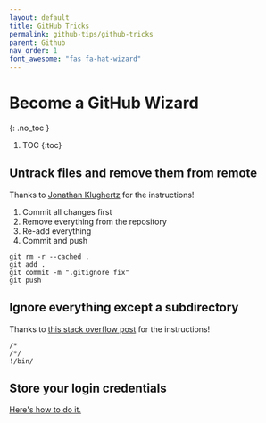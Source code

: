 ```yaml
---
layout: default
title: GitHub Tricks
permalink: github-tips/github-tricks
parent: Github
nav_order: 1
font_awesome: "fas fa-hat-wizard"
---
```



# <i class="{{ page.font_awesome }}"></i> Become a GitHub Wizard
{: .no_toc }


1. TOC
{:toc}


## Untrack files and remove them from remote

Thanks to [Jonathan Klughertz](http://www.codeblocq.com/2016/01/Untrack-files-already-added-to-git-repository-based-on-gitignore/) for the instructions!

1. Commit all changes first
2. Remove everything from the repository
3. Re-add everything
4. Commit and push

```shell
git rm -r --cached .
git add .
git commit -m ".gitignore fix"
git push
```
 

## Ignore everything except a subdirectory

Thanks to [this stack overflow post](https://stackoverflow.com/questions/1248570/how-do-i-tell-git-to-ignore-everything-except-a-subdirectory) for the instructions!

```shell
/*
/*/
!/bin/
```


## Store your login credentials

[Here's how to do it.](https://help.github.com/en/github/using-git/caching-your-github-password-in-git)